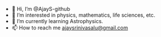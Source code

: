 - 👋 Hi, I’m @AjayS-github
- 👀 I’m interested in physics, mathematics, life sciences, etc.
- 🌱 I’m currently learning Astrophysics.
- 📫 How to reach me ajaysrinivasalu@gmail.com

<!---
AjayS-github/AjayS-github is a ✨ special ✨ repository because its `README.md` (this file) appears on your GitHub profile.
You can click the Preview link to take a look at your changes.
--->
